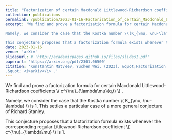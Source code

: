 ```yaml
---
title: "Factorization of certain Macdonald Littlewood-Richardson coefficients"
collection: publications
permalink: /publication/2023-01-16-Factorization_of_certain_Macdonald_Littlewood-Richardson_coefficients
excerpt: 'We find and prove a factorization formula for certain Macdonald Littlewood-Richardson coefficients \\(c^{\nu}_{\lambda\mu}(q,t)\\). 

Namely, we consider the case that the Kostka number \\(K_{\mu, \nu-\lambda}\\) is 1. This settles a particular case of a more general conjecture of Richard Stanley. 

This conjecture proposes that a factorization formula exists whenever the corresponding regular Littlewood-Richardson coefficient \\(c^{\nu}_{\lambda\mu}\\) is 1.'
date: 2023-01-16
venue: 'arXiv'
slidesurl: # 'http://academicpages.github.io/files/slides1.pdf'
paperurl: 'https://arxiv.org/pdf/2301.06500'
citation: 'Konstantin Matveev, Yuchen Wei. (2023). &quot;Factorization of certain Macdonald Littlewood-Richardson coefficients
.&quot; <i>arXiv</i> .'
---
```


We find and prove a factorization formula for certain Macdonald Littlewood-Richardson coefficients \\( c^{\nu}_{\lambda\mu}(q,t) \\) .

Namely, we consider the case that the Kostka number \\( K_{\mu, \nu-\lambda} \\) is 1. This settles a particular case of a more general conjecture of Richard Stanley.

This conjecture proposes that a factorization formula exists whenever the corresponding regular Littlewood-Richardson coefficient \\( c^{\nu}_{\lambda\mu} \\) is 1.

<!--
The contents above will be part of a list of publications, if the user clicks the link for the publication than the contents of section will be rendered as a full page, allowing you to provide more information about the paper for the reader. When publications are displayed as a single page, the contents of the above "citation" field will automatically be included below this section in a smaller font.
-->
